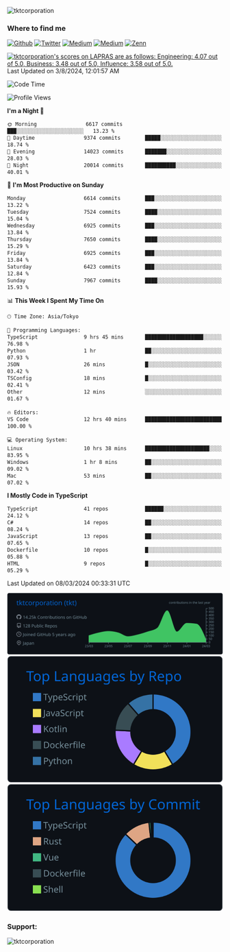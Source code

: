 <p align="left"> <img src="https://komarev.com/ghpvc/?username=tktcorporation&label=Profile%20views&color=0e75b6&style=flat" alt="tktcorporation" /> </p>

<h3>Where to find me</h3>
<p>
<a href="https://github.com/tktcorporation" target="_blank"><img alt="Github" src="https://img.shields.io/badge/GitHub-%2312100E.svg?&style=for-the-badge&logo=Github&logoColor=white" /></a>
<a href="https://twitter.com/tktcorporation" target="_blank"><img alt="Twitter" src="https://img.shields.io/badge/twitter-%231DA1F2.svg?&style=for-the-badge&logo=twitter&logoColor=white" /></a>
<a href="https://www.linkedin.com/in/tktcorporation" target="_blank"><img alt="Medium" src="https://img.shields.io/badge/linkdin-0a66c2.svg?&style=for-the-badge&logo=linkedin&logoColor=white" /></a>
<a href="https://qiita.com/tktcorporation" target="_blank"><img alt="Medium" src="https://img.shields.io/badge/qiita-55C500.svg?&style=for-the-badge&logo=qiita&logoColor=white" /></a>
<a href="https://zenn.dev/tktcorporation" target="_blank"><img alt="Zenn" src="https://img.shields.io/badge/Zenn-3EA8FF.svg?&style=for-the-badge&logo=Zenn&logoColor=white" /></a>
</p>

<!--START_SECTION:lapras-card-->
<p ><a href="https://lapras.com/public/tktcorporation" target="_blank" rel="noopener noreferrer"><img alt="tktcorporation's scores on LAPRAS are as follows: Engineering: 4.07 out of 5.0, Business: 3.48 out of 5.0, Influence: 3.58 out of 5.0." src="https://lapras-card-generator.vercel.app/api/svg?e=4.07&b=3.48&i=3.58&b1=%23232323&b2=%236d6d6d&i1=%23212121&i2=%23818181&l=en" width="300" ></a>  
Last Updated on 3/8/2024, 12:01:57 AM</p>
<!--END_SECTION:lapras-card-->
  
<!--START_SECTION:waka-->
![Code Time](http://img.shields.io/badge/Code%20Time-1%2C422%20hrs%2013%20mins-blue)

![Profile Views](http://img.shields.io/badge/Profile%20Views-0-blue)

**I'm a Night 🦉** 

```text
🌞 Morning                6617 commits        ███░░░░░░░░░░░░░░░░░░░░░░   13.23 % 
🌆 Daytime                9374 commits        █████░░░░░░░░░░░░░░░░░░░░   18.74 % 
🌃 Evening                14023 commits       ███████░░░░░░░░░░░░░░░░░░   28.03 % 
🌙 Night                  20014 commits       ██████████░░░░░░░░░░░░░░░   40.01 % 
```
📅 **I'm Most Productive on Sunday** 

```text
Monday                   6614 commits        ███░░░░░░░░░░░░░░░░░░░░░░   13.22 % 
Tuesday                  7524 commits        ████░░░░░░░░░░░░░░░░░░░░░   15.04 % 
Wednesday                6925 commits        ███░░░░░░░░░░░░░░░░░░░░░░   13.84 % 
Thursday                 7650 commits        ████░░░░░░░░░░░░░░░░░░░░░   15.29 % 
Friday                   6925 commits        ███░░░░░░░░░░░░░░░░░░░░░░   13.84 % 
Saturday                 6423 commits        ███░░░░░░░░░░░░░░░░░░░░░░   12.84 % 
Sunday                   7967 commits        ████░░░░░░░░░░░░░░░░░░░░░   15.93 % 
```


📊 **This Week I Spent My Time On** 

```text
🕑︎ Time Zone: Asia/Tokyo

💬 Programming Languages: 
TypeScript               9 hrs 45 mins       ███████████████████░░░░░░   76.98 % 
Python                   1 hr                ██░░░░░░░░░░░░░░░░░░░░░░░   07.93 % 
JSON                     26 mins             █░░░░░░░░░░░░░░░░░░░░░░░░   03.42 % 
TSConfig                 18 mins             █░░░░░░░░░░░░░░░░░░░░░░░░   02.41 % 
Other                    12 mins             ░░░░░░░░░░░░░░░░░░░░░░░░░   01.67 % 

🔥 Editors: 
VS Code                  12 hrs 40 mins      █████████████████████████   100.00 % 

💻 Operating System: 
Linux                    10 hrs 38 mins      █████████████████████░░░░   83.95 % 
Windows                  1 hr 8 mins         ██░░░░░░░░░░░░░░░░░░░░░░░   09.02 % 
Mac                      53 mins             ██░░░░░░░░░░░░░░░░░░░░░░░   07.02 % 
```

**I Mostly Code in TypeScript** 

```text
TypeScript               41 repos            ██████░░░░░░░░░░░░░░░░░░░   24.12 % 
C#                       14 repos            ██░░░░░░░░░░░░░░░░░░░░░░░   08.24 % 
JavaScript               13 repos            ██░░░░░░░░░░░░░░░░░░░░░░░   07.65 % 
Dockerfile               10 repos            █░░░░░░░░░░░░░░░░░░░░░░░░   05.88 % 
HTML                     9 repos             █░░░░░░░░░░░░░░░░░░░░░░░░   05.29 % 
```




 Last Updated on 08/03/2024 00:33:31 UTC
<!--END_SECTION:waka-->

[![](https://raw.githubusercontent.com/tktcorporation/tktcorporation/master/profile-summary-card-output/github_dark/0-profile-details.svg)](https://github.com/vn7n24fzkq/github-profile-summary-cards)
[![](https://raw.githubusercontent.com/tktcorporation/tktcorporation/master/profile-summary-card-output/github_dark/1-repos-per-language.svg)](https://github.com/vn7n24fzkq/github-profile-summary-cards) [![](https://raw.githubusercontent.com/tktcorporation/tktcorporation/master/profile-summary-card-output/github_dark/2-most-commit-language.svg)](https://github.com/vn7n24fzkq/github-profile-summary-cards)

<h3 align="left">Support:</h3>
<p><a href="https://www.buymeacoffee.com/tktcorporation"> <img align="left" src="https://cdn.buymeacoffee.com/buttons/v2/default-yellow.png" height="50" width="210" alt="tktcorporation" /></a></p><br><br>
